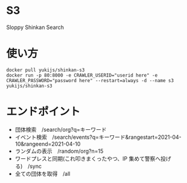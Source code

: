 # S3

Sloppy Shinkan Search

# 使い方

```
docker pull yukijs/shinkan-s3
docker run -p 80:8000 -e CRAWLER_USERID="userid here" -e CRAWLER_PASSWORD="password here" --restart=always -d --name s3 yukijs/shinkan-s3
```

# エンドポイント

- 団体検索　/search/org?q=キーワード
- イベント検索　/search/events?q=キーワード&rangestart=2021-04-10&rangeend=2021-04-10
- ランダムの表示　/random/org?n=15
- ワードプレスと同期(これ叩きまくったやつ、IP 集めて警察へ投げる)　/sync
- 全ての団体を取得　/all
